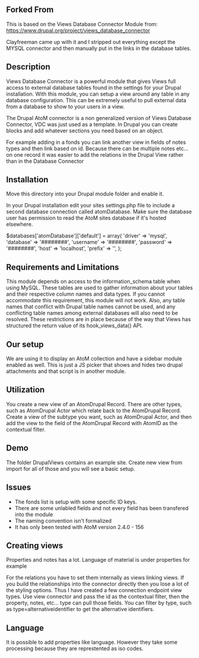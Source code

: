 Forked From 
-----------
This is based on the Views Database Connector Module from:
https://www.drupal.org/project/views_database_connector

Clayfreeman came up with it and I stripped out everything except the MYSQL connector and then manually put in the links in the database tables.

Description
-----------
Views Database Connector is a powerful module that gives Views full access to external database tables found in the settings for your Drupal installation. With this module, you can setup a view around any table in any database configuration. This can be extremely useful to pull external data from a database to show to your users in a view.

The Drupal AtoM connector is a non generalized version of Views Database Connector, VDC was just used as a template.  In Drupal you can create blocks and add whatever sections you need based on an object.

For example adding in a fonds you can link another view in fields of notes types and then link based on id.  Because there can be multiple notes etc... on one record it was easier to add the relations in the Drupal View rather than in the Database Connector

Installation
------------

Move this directory into your Drupal module folder and enable it.

In your Drupal installation edit your sites settings.php file to include a second database connection called atomDatabase.  Make sure the database user has permission to read the AtoM sites database if it's hosted elsewhere.

 $databases['atomDatabase']['default'] = array(
     'driver' => 'mysql',
     'database' => '########',
     'username' => '########',
     'password' => '########',
     'host' => 'localhost',
     'prefix' => '',
   );


Requirements and Limitations
----------------------------
This module depends on access to the information_schema table when using MySQL.  These tables are used to gather information about your tables and their respective column names and data types. If you cannot accommodate this requirement, this module will not work. Also, any table names that conflict with Drupal table names cannot be used, and any conflicting table names among external databases will also need to be resolved. These restrictions are in place because of the way that Views has structured the return value of its hook_views_data() API.

Our setup
---------

We are using it to display an AtoM collection and have a sidebar module enabled as well.  This is just a JS picker that shows and hides two drupal attachments and that script is in another module.  

Utilization
-----------
You create a new view of an AtomDrupal Record.  There are other types, such as AtomDrupal Actor which relate back to the AtomDrupal Record.  Create a view of the subtype you want, such as AtomDrupal Actor, and then add the view to the field of the AtomDrupal Record with AtomID as the contextual filter.

Demo
----
The folder DrupalViews contains an example site.  Create new view from import for all of those and you will see a basic setup.


Issues
------

* The fonds list is setup with some specific ID keys.
* There are some unlabled fields and not every field has been transfered into the module
* The naming convention isn't formalized
* It has only been tested with AtoM version 2.4.0 - 156


Creating views
--------------

Properties and notes has a lot.  Language of material is under properties for example

For the relations you have to set them internally as views linking views.  If you build the relationships into the connector directly then you lose a lot of the styling options.  Thus I have created a few connection endpoint view types.  Use view connector and pass the id as the contextual filter, then the property, notes, etc... type can pull those fields.  You can filter by type, such as type=alternativeidentifier to get the alternative identifiers.


Language
-------------
It is possible to add properties like language.  However they take some processing because they are represtented as iso codes.

<?php

//sudo apt-get install php-intl

preg_match_all ('/".*?"/','{i:0;s:2:"en";i:1;s:2:"fr";}',$output);

$returnVar = "";

foreach ($output[0] as $language) {
  $returnVar .= locale_get_display_language(substr($language,1,-1), 'en') . ", ";
}

print substr($returnVar,0,-2).".";                                                                                         
?>